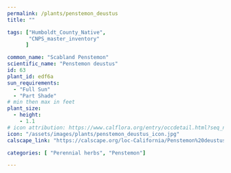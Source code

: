 ```yaml
---
permalink: /plants/penstemon_deustus
title: ""

tags: ["Humboldt_County_Native",
       "CNPS_master_inventory"
      ]

common_name: "Scabland Penstemon"
scientific_name: "Penstemon deustus"
id: 63
plant_id: edf6a
sun_requirements:
  - "Full Sun"
  - "Part Shade"
# min then max in feet
plant_size:
  - height: 
    - 1.1
# icon attribution: https://www.calflora.org/entry/occdetail.html?seq_num=mg41297 
icon: "/assets/images/plants/penstemon_deustus_icon.jpg"
calscape_link: "https://calscape.org/loc-California/Penstemon%20deustus(%20)"

categories: [ "Perennial herbs", "Penstemon"]

---
```


